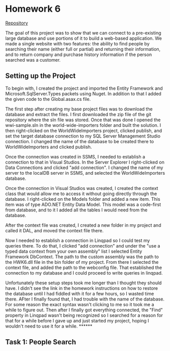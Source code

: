 # Homework 6

[Repository](https://github.com/jhammett15/jhammett15.github.io) 

The goal of this project was to show that we can connect to a pre-existing large database and use portions of it to build a web-based application. We made a single website with two features: the ability to find people by searching their name (either full or partial) and returning their information, and to return company and purchase history information if the person searched was a customer.

## Setting up the Project

To begin with, I created the project and imported the Entity Framework and Microsoft.SqlServer.Types packets using Nuget. In addition to that I added the given code to the Global.asax.cs file.

The first step after creating my base project files was to download the database and extract the files. I first downloaded the zip file of the git repository where the sln file was stored. Once that was done I opened the wwi-sample.sln in the world-wide-importers folder and built the solution. I then right-clicked on the WorldWideImporters project, clicked publish, and set the target database connection to my SQL Server Management Studio connection. I changed the name of the database to be created there to WorldWideImporters and clicked publish.

Once the connection was created in SSMS, I needed to establish a connection to that in Visual Studios. In the Server Explorer I right-clicked on Data Connections and clicked "add connection". I changed the name of my server to the localDB server in SSMS, and selected the WorldWideImporters database.

Once the connection in Visual Studios was created, I created the context class that would allow me to access it without going directly through the database. I right-clicked on the Models folder and added a new item. This item was of type ADO.NET Entity Data Model. This model was a code-first from database, and to it I added all the tables I would need from the database. 

After the context file was created, I created a new folder in my project and called it DAL, and moved the context file there.

Now I needed to establish a connection in Linqpad so I could test my queries there. To do that, I clicked "add connection" and under the "use a typed data context from your own assembly" list I selected Entity Framework DbContext. The path to the custom assembly was the path to the HWK6.dll file in the bin folder of my project. From there I selected the context file, and added the path to the webconfig file. That established the connection to my database and I could proceed to write queries in linqpad.

Unfortunately these setup steps took me longer than I thought they should have. I didn't see the link in the homework instructions on how to restore the database until I had fiddled with it for a few hours, so I wasted time there. AFter I finally found that, I had trouble with the name of the database. For some reason the exact syntax wasn't clicking to me so it took me a while to figure out. Then after I finally got everything connected, the "Find" property in Linqpad wasn't being recognized so I searched for a reason for that for a while before I gave up and just started my project, hoping I wouldn't need to use it for a while. ******



## Task 1: People Search

